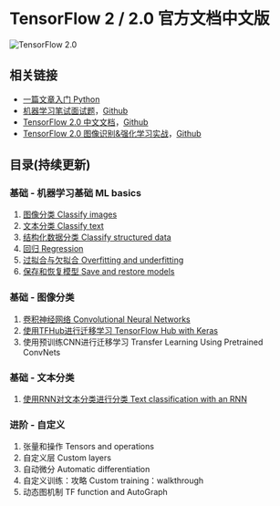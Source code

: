 # TensorFlow 2 / 2.0 官方文档中文版

![TensorFlow 2.0](tf2doc/tf.jpg)

## 相关链接

- [一篇文章入门 Python](https://geektutu.com/post/quick-python.html)
- [机器学习笔试面试题](https://geektutu.com/post/qa-ml.html)，[Github](https://github.com/geektutu/interview-questions)
- [TensorFlow 2.0 中文文档](https://geektutu.com/post/tf2doc.html)，[Github](https://github.com/geektutu/tensorflow2-docs-zh)
- [TensorFlow 2.0 图像识别&强化学习实战](https://geektutu.com/post/tensorflow2-mnist-cnn.html)，[Github](https://github.com/geektutu/tensorflow-tutorial-samples)
## 目录(持续更新)

### 基础 - 机器学习基础 ML basics

1. [图像分类 Classify images](https://geektutu.com/post/tf2doc-ml-basic-image.html)
2. [文本分类 Classify text](https://geektutu.com/post/tf2doc-ml-basic-text.html)
3. [结构化数据分类 Classify structured data](https://geektutu.com/post/tf2doc-ml-basic-structured-data.html)
4. [回归 Regression](https://geektutu.com/post/tf2doc-ml-basic-regression.html)
5. [过拟合与欠拟合 Overfitting and underfitting](https://geektutu.com/post/tf2doc-ml-basic-overfit.html)
6. [保存和恢复模型 Save and restore models](https://geektutu.com/post/tf2doc-ml-basic-save-model.html)

### 基础 - 图像分类

1. [卷积神经网络 Convolutional Neural Networks](https://geektutu.com/post/tf2doc-cnn-cifar10.html)
2. [使用TFHub进行迁移学习 TensorFlow Hub with Keras](https://geektutu.com/post/tf2doc-tfhub-image-tl.html)
3. 使用预训练CNN进行迁移学习 Transfer Learning Using Pretrained ConvNets

### 基础 - 文本分类

1. [使用RNN对文本分类进行分类 Text classification with an RNN](https://geektutu.com/post/tf2doc-rnn-lstm-text.html)

### 进阶 - 自定义

1. 张量和操作 Tensors and operations
2. 自定义层 Custom layers
3. 自动微分 Automatic differentiation
4. 自定义训练：攻略 Custom training：walkthrough
5. 动态图机制 TF function and AutoGraph